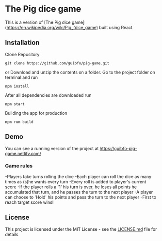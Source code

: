 # The Pig dice game

This is a version of [The Pig dice game](https://en.wikipedia.org/wiki/Pig_(dice_game) built using React

## Installation

Clone Repository

```
git clone https://github.com/guibfo/pig-game.git
```

or Download and unzip the contents on a folder. Go to the project folder on terminal and run

```
npm install
```

After all dependencies are downloaded run

```
npm start
```

Building the app for production

```
npm run build
```

## Demo

You can see a running version of the project at https://guibfo-pig-game.netlify.com/

### Game rules

-Players take turns rolling the dice
-Each player can roll the dice as many times as (s)he wants every turn
-Every roll is added to player's current score
-If the player rolls a '1' his turn is over, he loses all points he accumulated that turn, and he passes the turn to the next player
-A player can choose to 'Hold' his points and pass the turn to the next player
-First to reach target score wins!

## License

This project is licensed under the MIT License - see the [LICENSE.md](LICENSE.md) file for details
